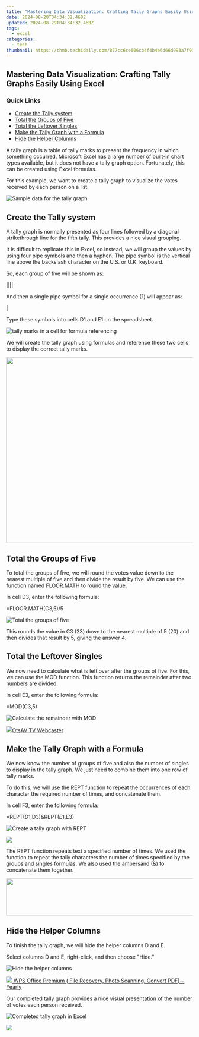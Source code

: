 ```yaml
---
title: "Mastering Data Visualization: Crafting Tally Graphs Easily Using Excel"
date: 2024-08-28T04:34:32.460Z
updated: 2024-08-29T04:34:32.460Z
tags:
  - excel
categories:
  - tech
thumbnail: https://thmb.techidaily.com/877cc6ce606cb4f4b4e6d66d093a7f03e00e14887d19a1aafa40b745d8b4ce71.jpg
---
```


## Mastering Data Visualization: Crafting Tally Graphs Easily Using Excel

### Quick Links

* [Create the Tally system](https://visual-screen-recording.techidaily.com/updated-2024-approved-segmentviewer-study-notes/)
* [Total the Groups of Five](https://tech-recovery.techidaily.com/the-insiders-roadmap-to-online-viewing-how-to-catch-every-moment-of-the-summer-olympics-in-2-groovy-ways/)
* [Total the Leftover Singles](https://facebook-video-share.techidaily.com/scripted-sentiments-for-show-summation-for-2024/)
* [Make the Tally Graph with a Formula](https://extra-tips.techidaily.com/2024-approved-boosting-tiktok-quality-with-smart-zoom-use/)
* [Hide the Helper Columns](https://techidaily.com/best-fixes-for-vivo-y200e-5g-hard-reset-drfone-by-drfone-reset-android-reset-android/)

 A tally graph is a table of tally marks to present the frequency in which something occurred. Microsoft Excel has a large number of built-in chart types available, but it does not have a tally graph option. Fortunately, this can be created using Excel formulas.

 For this example, we want to create a tally graph to visualize the votes received by each person on a list.

![Sample data for the tally graph](https://static1.howtogeekimages.com/wordpress/wp-content/uploads/2020/05/tally-data.png) 

##  Create the Tally system

 A tally graph is normally presented as four lines followed by a diagonal strikethrough line for the fifth tally. This provides a nice visual grouping.

 It is difficult to replicate this in Excel, so instead, we will group the values by using four pipe symbols and then a hyphen. The pipe symbol is the vertical line above the backslash character on the U.S. or U.K. keyboard.

 So, each group of five will be shown as:

||||-

 And then a single pipe symbol for a single occurrence (1) will appear as:

|

 Type these symbols into cells D1 and E1 on the spreadsheet.

![tally marks in a cell for formula referencing](https://static1.howtogeekimages.com/wordpress/wp-content/uploads/2020/05/tally-marks.png) 

 We will create the tally graph using formulas and reference these two cells to display the correct tally marks.

<!-- affiliate ads begin -->
<a href="https://appsumo.8odi.net/c/5597632/2087407/7443" target="_top" id="2087407"><img src="//a.impactradius-go.com/display-ad/7443-2087407" border="0" alt="" width="600" height="500"/></a><img height="0" width="0" src="https://appsumo.8odi.net/i/5597632/2087407/7443" style="position:absolute;visibility:hidden;" border="0" />
<!-- affiliate ads end -->
##  Total the Groups of Five

 To total the groups of five, we will round the votes value down to the nearest multiple of five and then divide the result by five. We can use the function named FLOOR.MATH to round the value.

 In cell D3, enter the following formula:

=FLOOR.MATH(C3,5)/5

![Total the groups of five](https://static1.howtogeekimages.com/wordpress/wp-content/uploads/2020/05/floor.math_-1.png) 

 This rounds the value in C3 (23) down to the nearest multiple of 5 (20) and then divides that result by 5, giving the answer 4.

##  Total the Leftover Singles

 We now need to calculate what is left over after the groups of five. For this, we can use the MOD function. This function returns the remainder after two numbers are divided.

 In cell E3, enter the following formula:

=MOD(C3,5)

![Calculate the remainder with MOD](https://static1.howtogeekimages.com/wordpress/wp-content/uploads/2020/05/singles.png) 

<!-- affiliate ads begin -->
<a href="https://otszone.ots7.com/order/checkout.php?PRODS=4713324&QTY=1&AFFILIATE=108875&CART=1"><img src="https://green.ots7.com/screenshots/OtsAV/OtsAVTV1.90-300x188.jpg" border="0">OtsAV TV Webcaster</a>
<!-- affiliate ads end -->
##  Make the Tally Graph with a Formula

 We now know the number of groups of five and also the number of singles to display in the tally graph. We just need to combine them into one row of tally marks.

 To do this, we will use the REPT function to repeat the occurrences of each character the required number of times, and concatenate them.

 In cell F3, enter the following formula:

=REPT($D$1,D3)&REPT($E$1,E3)

![Create a tally graph with REPT](https://static1.howtogeekimages.com/wordpress/wp-content/uploads/2020/05/tally-graph-1.png) 

<!-- affiliate ads begin -->
<a href="https://store.nero.com/order/checkout.php?PRODS=42570605&QTY=1&AFFILIATE=108875&CART=1"><img src="http://cdnwww.nero.com/nero-com-wAssets/img/banners/2023/usbXcopy/Nero_USB_x_copy_Screen_2.png" border="0"></a>
<!-- affiliate ads end -->
 The REPT function repeats text a specified number of times. We used the function to repeat the tally characters the number of times specified by the groups and singles formulas. We also used the ampersand (&) to concatenate them together.

<!-- affiliate ads begin -->
<a href="https://imp.i110150.net/c/5597632/924299/11305" target="_top" id="924299"><img src="//a.impactradius-go.com/display-ad/11305-924299" border="0" alt="" width="520" height="100"/></a>
<!-- affiliate ads end -->
##  Hide the Helper Columns

 To finish the tally graph, we will hide the helper columns D and E.

 Select columns D and E, right-click, and then choose "Hide."

![Hide the helper columns](https://static1.howtogeekimages.com/wordpress/wp-content/uploads/2020/05/hide-columns.png) 

<!-- affiliate ads begin -->
<a href="https://secure.2checkout.com/order/checkout.php?PRODS=38729081&QTY=1&AFFILIATE=108875&CART=1"><img src="https://website-prod.cache.wpscdn.com/img/wps-spreadsheet-free-excel-editor-online-offline-1x.93e269d.png" border="0">
WPS Office Premium ( File Recovery, Photo Scanning, Convert PDF)--Yearly</a>
<!-- affiliate ads end -->
 Our completed tally graph provides a nice visual presentation of the number of votes each person received.

![Completed tally graph in Excel](https://static1.howtogeekimages.com/wordpress/wp-content/uploads/2020/05/completed-tally-graph.png)

<!-- affiliate ads begin -->
<a href="https://estore.macxdvd.com/order/checkout.php?PRODS=4526659&QTY=1&AFFILIATE=108875&CART=1"><img src="https://www.macxdvd.com/affiliate/new-banner/vcp-500x500.jpg" border="0"></a>
<!-- affiliate ads end -->
<ins class="adsbygoogle"
     style="display:block"
     data-ad-format="autorelaxed"
     data-ad-client="ca-pub-7571918770474297"
     data-ad-slot="1223367746"></ins>



<ins class="adsbygoogle"
     style="display:block"
     data-ad-client="ca-pub-7571918770474297"
     data-ad-slot="8358498916"
     data-ad-format="auto"
     data-full-width-responsive="true"></ins>


